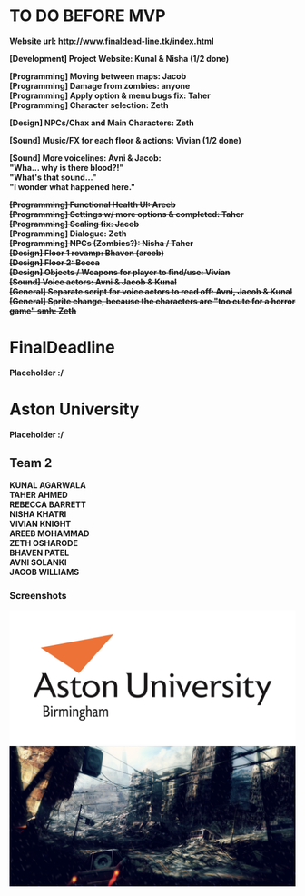 # TO DO BEFORE MVP
<b> Website url: http://www.finaldead-line.tk/index.html <br/>



<b>[Development]</b> Project Website:  Kunal & Nisha (1/2 done)<br/>

<b>[Programming]</b> Moving between maps:  Jacob<br/>
<b>[Programming]</b> Damage from zombies:  anyone<br/>
<b>[Programming]</b> Apply option & menu bugs fix:  Taher<br/>
<b>[Programming]</b> Character selection:  Zeth <br/>

<b>[Design]</b> NPCs/Chax and Main Characters:  Zeth <br/>

<b>[Sound]</b> Music/FX for each floor & actions: Vivian (1/2 done) <br/>

<b>[Sound]</b> More voicelines: Avni & Jacob:<br/>
"Wha... why is there blood?!"<br/>
"What's that sound..."<br/>
"I wonder what happened here."<br/>

<strike><b>[Programming]</b> Functional Health UI:  Areeb <br/></strike>
<strike><b>[Programming]</b> Settings w/ more options & completed:  Taher  <br/></strike>
<strike><b>[Programming]</b> Scaling fix: Jacob <br/></strike>
<strike><b>[Programming]</b> Dialogue: Zeth<br/></strike>
<strike><b>[Programming]</b> NPCs (Zombies?):  Nisha / Taher <br/></strike>
<strike><b>[Design]</b> Floor 1 revamp:  Bhaven (areeb) <br/></strike>
<strike><b>[Design]</b> Floor 2:  Becca <br/></strike>
<strike><b>[Design]</b> Objects / Weapons for player to find/use:  Vivian <br/></strike>
<strike><b>[Sound]</b> Voice actors:  Avni & Jacob & Kunal <br/></strike>
<strike><b>[General]</b> Separate script for voice actors to read off:  Avni, Jacob & Kunal <br/></strike>
<strike><b>[General]</b> Sprite change, because the characters are "too cute for a horror game" smh:  Zeth<br/></strike>



# FinalDeadline

Placeholder :/

# Aston University

Placeholder :/

## Team 2

KUNAL AGARWALA <br/>
TAHER AHMED <br/>
REBECCA BARRETT <br/>
NISHA KHATRI <br/>
VIVIAN KNIGHT <br/>
AREEB MOHAMMAD <br/>
ZETH OSHARODE <br/>
BHAVEN PATEL <br/>
AVNI SOLANKI <br/>
JACOB WILLIAMS <br/>

### Screenshots
![](core/assets/images/aston_resized.jpg)
![](core/assets/images/gamemenu.png)

